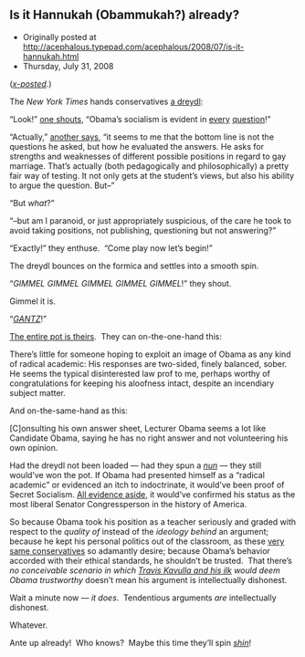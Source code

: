 ## Is it Hannukah (Obammukah?) already?

 * Originally posted at http://acephalous.typepad.com/acephalous/2008/07/is-it-hannukah.html
 * Thursday, July 31, 2008



([_x-posted_](http://edgeofthewest.wordpress.com/2008/07/31/is-it-hannukah-obammukah-already/).)

The _New York Times_ hands conservatives [a dreydl](http://www.nytimes.com/2008/07/30/us/politics/30law.html):

“Look!” [one shouts](http://corner.nationalreview.com/post/?q=YzdlMmYxNWYxZTc1MGMzNTFjOGFmMzcxNDFkYjc2Yzk=), “Obama’s socialism is evident in [every](http://patterico.com/2008/07/30/a-window-into-obamas-constitutional-soul-nyt-publishes-final-exams-obama-gave-to-con-law-students-at-univ-of-chicago-law-school/#comment-365388) [question](http://patterico.com/2008/07/30/a-window-into-obamas-constitutional-soul-nyt-publishes-final-exams-obama-gave-to-con-law-students-at-univ-of-chicago-law-school/#comment-365371)!”

“Actually,” [another says](http://patterico.com/2008/07/30/a-window-into-obamas-constitutional-soul-nyt-publishes-final-exams-obama-gave-to-con-law-students-at-univ-of-chicago-law-school/#comment-365387),
“it seems to me that the bottom line is not the questions he asked, but
how he evaluated the answers. He asks for strengths and weaknesses of
different possible positions in regard to gay marriage. That’s actually
(both pedagogically and philosophically) a pretty fair way of testing.
It not only gets at the student’s views, but also his ability to argue
the question. But–”

“But _what_?”

“–but am I paranoid, or just appropriately suspicious, of the care
he took to avoid taking positions, not publishing, questioning but not
answering?”

“Exactly!” they enthuse.  “Come play now let’s begin!”

The dreydl bounces on the formica and settles into a smooth spin.

“_GIMMEL GIMMEL GIMMEL GIMMEL GIMMEL_!” they shout.

Gimmel it is.

“_[GANTZ](http://www.chabad.org/library/howto/wizard\_cdo/aid/597264/jewish/Gimmel.htm)_!”

[The entire pot is theirs](http://phibetacons.nationalreview.com/post/?q=ZWViZGIzYjQxZWQzMjMzMWU1OGJmNjRjODczZDU2NjQ=).  They can on-the-one-hand this:

There’s little for someone hoping to exploit an image of
Obama as any kind of radical academic: His responses are two-sided,
finely balanced, sober. He seems the typical disinterested law prof to
me, perhaps worthy of congratulations for keeping his aloofness intact,
despite an incendiary subject matter.

And on-the-same-hand as this:

[C]onsulting his own answer sheet, Lecturer Obama seems
a lot like Candidate Obama, saying he has no right answer and not
volunteering his own opinion.

Had the dreydl not been loaded — had they spun a _[nun](http://www.chabad.org/library/howto/wizard\_cdo/aid/597263/jewish/Nun.htm)_
— they still would’ve won the pot. If Obama had presented himself as a
“radical academic” or evidenced an itch to indoctrinate, it would’ve
been proof of Secret Socialism. [All evidence aside](http://www.apostropher.com/blog/archives/004221.html), it would’ve confirmed his status as the most liberal 
Senator
 Congressperson in the history of America.

So because Obama took his position as a teacher seriously and graded with respect to the _quality of_ instead of the _ideology behind_ an argument; because he kept his personal politics out of the classroom, as these [very same conservatives](http://phibetacons.nationalreview.com/) so adamantly desire; because Obama’s behavior accorded with their ethical standards, he shouldn’t be trusted.  That there’s _no conceivable scenario in which [Travis Kavulla and his ilk](http://acephalous.typepad.com/acephalous/2008/02/michelle-obamas.html) would deem Obama trustworthy_ doesn’t mean his argument is intellectually dishonest.

Wait a minute now — _it does_.  Tendentious arguments _are_ intellectually dishonest.

Whatever.

Ante up already!  Who knows?  Maybe this time they’ll spin _[shin](http://www.chabad.org/library/howto/wizard\_cdo/aid/597267/jewish/Shin.htm)_!

		
